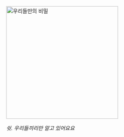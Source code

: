 <img src="https://pbs.twimg.com/media/EhdxM19VkAATPWE.jpg" alt="우리들만의 비밀" width="300"/>

_쉿. 우리들끼리만 알고 있어요요_
